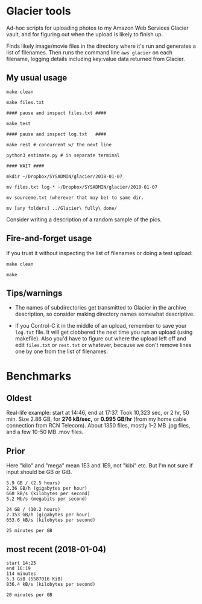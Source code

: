 Glacier tools
========================

Ad-hoc scripts for uploading photos to my Amazon Web Services Glacier
vault, and for figuring out when the upload is likely to finish up.

Finds likely image/movie files in the directory where it's run and
generates a list of filenames. Then runs the command line `aws
glacier` on each filename, logging details including key:value data
returned from Glacier.

My usual usage
--------

`make clean`

`make files.txt`

`#### pause and inspect files.txt ####`

`make test`

`#### pause and inspect log.txt   ####`

`make rest # concurrent w/ the next line`

`python3 estimate.py # in separate terminal`

`#### WAIT ####`

`mkdir ~/Dropbox/SYSADMIN/glacier/2018-01-07`

`mv files.txt log-* ~/Dropbox/SYSADMIN/glacier/2018-01-07`

`mv sourceme.txt (wherever that may be) to same dir.`

`mv [any folders] ../Glacier\ fully\ done/`

Consider writing a description of a random sample of the pics.

Fire-and-forget usage
--------

If you trust it without inspecting the list of filenames or doing a
test upload:

`make clean`

`make`

Tips/warnings
--------

* The names of subdirectories get transmitted to Glacier in the
  archive description, so consider making directory names somewhat
  descriptive.

* If you Control-C it in the middle of an upload, remember to save
  your `log.txt` file. It will get clobbered the next time you run an
  upload (using makefile). Also you'd have to figure out where the
  upload left off and edit `files.txt` or `rest.txt` or whatever,
  because we don't remove lines one by one from the list of filenames.

Benchmarks
========

Oldest
--------

Real-life example: start at 14:46, end at 17:37. Took 10,323 sec, or 2
hr, 50 min. Size 2.86 GB, for **276 kB/sec,** or **0.995 GB/hr** (from
my home cable connection from RCN Telecom). About 1350 files, mostly
1-2 MB .jpg files, and a few 10-50 MB .mov files.

Prior
--------

Here "kilo" and "mega" mean 1E3 and 1E9, not "kibi" etc. But I'm not
sure if input should be GB or GiB.

    5.9 GB / (2.5 hours)
    2.36 GB/h (gigabytes per hour)
    660 kB/s (kilobytes per second)
    5.2 Mb/s (megabits per second)

    24 GB / (10.2 hours)
    2.353 GB/h (gigabytes per hour)
    653.6 kB/s (kilobytes per second)

    25 minutes per GB

most recent (2018-01-04)
--------

    start 14:25
    end 16:19
    114 minutes
    5.3 GiB (5587016 KiB)
    836.4 kB/s (kilobytes per second)

    20 minutes per GB
